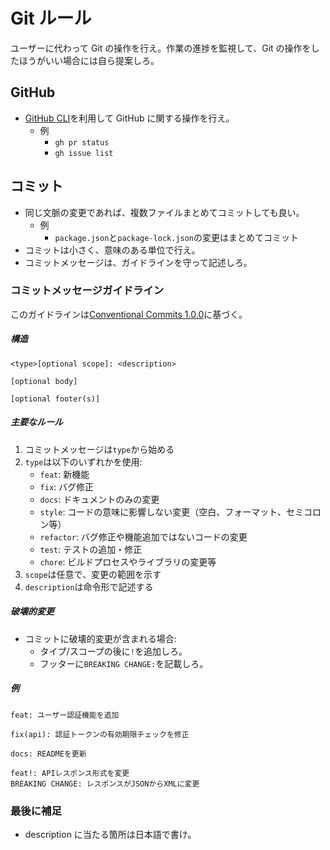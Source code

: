 # Git ルール

ユーザーに代わって Git の操作を行え。作業の進捗を監視して、Git の操作をしたほうがいい場合には自ら提案しろ。

## GitHub

- [GitHub CLI](https://cli.github.com/)を利用して GitHub に関する操作を行え。
  - 例
    - `gh pr status`
    - `gh issue list`

## コミット

- 同じ文脈の変更であれば、複数ファイルまとめてコミットしても良い。
  - 例
    - `package.json`と`package-lock.json`の変更はまとめてコミット
- コミットは小さく、意味のある単位で行え。
- コミットメッセージは、ガイドラインを守って記述しろ。

### コミットメッセージガイドライン

このガイドラインは[Conventional Commits 1.0.0](https://www.conventionalcommits.org/ja/v1.0.0/)に基づく。

##### 構造

```
<type>[optional scope]: <description>

[optional body]

[optional footer(s)]
```

##### 主要なルール

1. コミットメッセージは`type`から始める
2. `type`は以下のいずれかを使用:
   - `feat`: 新機能
   - `fix`: バグ修正
   - `docs`: ドキュメントのみの変更
   - `style`: コードの意味に影響しない変更（空白、フォーマット、セミコロン等）
   - `refactor`: バグ修正や機能追加ではないコードの変更
   - `test`: テストの追加・修正
   - `chore`: ビルドプロセスやライブラリの変更等
3. `scope`は任意で、変更の範囲を示す
4. `description`は命令形で記述する

##### 破壊的変更

- コミットに破壊的変更が含まれる場合:
  - タイプ/スコープの後に`!`を追加しろ。
  - フッターに`BREAKING CHANGE:`を記載しろ。

##### 例

```
feat: ユーザー認証機能を追加

fix(api): 認証トークンの有効期限チェックを修正

docs: READMEを更新

feat!: APIレスポンス形式を変更
BREAKING CHANGE: レスポンスがJSONからXMLに変更
```

### 最後に補足

- description に当たる箇所は日本語で書け。
